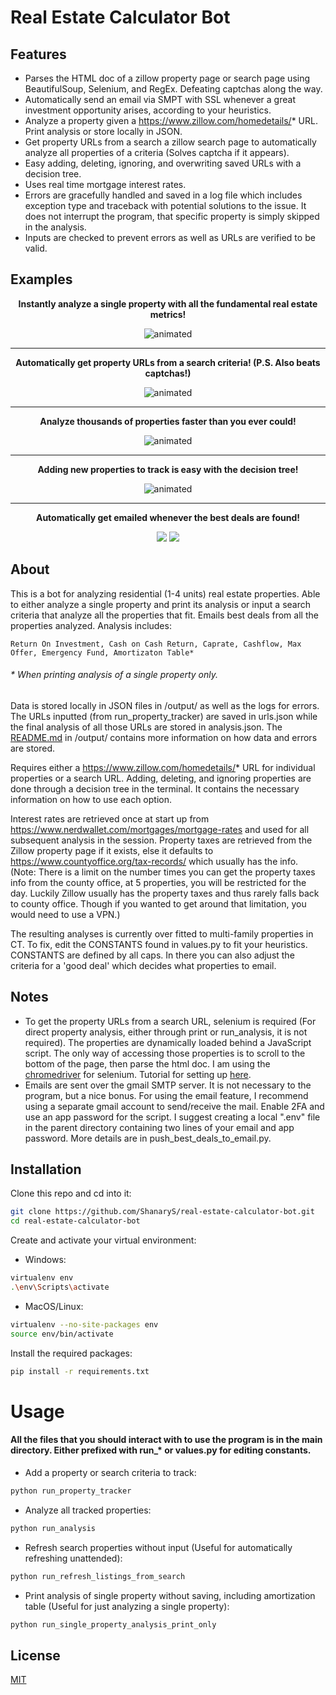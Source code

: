 # Real Estate Calculator Bot

## Features

* Parses the HTML doc of a zillow property page or search page using BeautifulSoup, Selenium, and RegEx. Defeating captchas along the way.
* Automatically send an email via SMPT with SSL whenever a great investment opportunity arises, according to your heuristics.
* Analyze a property given a https://www.zillow.com/homedetails/* URL. Print analysis or store locally in JSON.
* Get property URLs from a search a zillow search page to automatically analyze all properties of a criteria (Solves captcha if it appears).
* Easy adding, deleting, ignoring, and overwriting saved URLs with a decision tree.
* Uses real time mortgage interest rates.
* Errors are gracefully handled and saved in a log file which includes exception type and traceback with potential solutions to the issue. It does not interrupt the program, that specific property is simply skipped in the analysis.
* Inputs are checked to prevent errors as well as URLs are verified to be valid.

## Examples

<p align="center">
  <strong>Instantly analyze a single property with all the fundamental real estate metrics!</strong>
</p>

<p align="center">
  <img src="https://user-images.githubusercontent.com/86130442/134757381-ec233d45-3133-41a1-915b-cc3090dde7f4.gif" alt="animated" />
</p>

***

<p align="center">
  <strong>Automatically get property URLs from a search criteria! (P.S. Also beats captchas!)</strong>
</p>

<p align="center">
  <img src="https://user-images.githubusercontent.com/86130442/134758448-b0ae8310-2c15-44dc-a823-7d1013786cba.gif" alt="animated" />
</p>

***

<p align="center">
  <strong>Analyze thousands of properties faster than you ever could!</strong>
</p>

<p align="center">
  <img src="https://user-images.githubusercontent.com/86130442/134757517-5fcf1d08-4d63-41d9-9154-16a06bb4d24a.gif" alt="animated" />
</p>

***

<p align="center">
  <strong>Adding new properties to track is easy with the decision tree!</strong>
</p>

<p align="center">
  <img src="https://user-images.githubusercontent.com/86130442/134757474-989d118e-c455-4e96-80aa-a2a810fcdf9b.gif" alt="animated" />
</p>

***

<p align="center">
  <strong>Automatically get emailed whenever the best deals are found!</strong>
</p>

<p align="center">
  <img src="https://user-images.githubusercontent.com/86130442/134757809-bf3e8926-ba67-472a-9db8-b34de1509bc0.png" />
  <img src="https://user-images.githubusercontent.com/86130442/134757813-a916fb12-ea08-4c93-8802-f649863775fd.png" />
</p>

## About

This is a bot for analyzing residential (1-4 units) real estate properties. Able to either analyze a single property and print its analysis or input a search criteria that analyze all the properties that fit. Emails best deals from all the properties analyzed. Analysis includes: 
```
Return On Investment, Cash on Cash Return, Caprate, Cashflow, Max Offer, Emergency Fund, Amortizaton Table*
```
###### * When printing analysis of a single property only.

Data is stored locally in JSON files in /output/ as well as the logs for errors. The URLs inputted (from run_property_tracker) are saved in urls.json while the final analysis of all those URLs are stored in analysis.json. The [README.md](https://github.com/ShanaryS/algorithm-visualizer/blob/main/LICENSE) in /output/ contains more information on how data and errors are stored.

Requires either a https://www.zillow.com/homedetails/* URL for individual properties or a search URL. Adding, deleting, and ignoring properties are done through a decision tree in the terminal. It contains the necessary information on how to use each option.

Interest rates are retrieved once at start up from https://www.nerdwallet.com/mortgages/mortgage-rates and used for all subsequent analysis in the session. Property taxes are retrieved from the Zillow property page if it exists, else it defaults to https://www.countyoffice.org/tax-records/ which usually has the info. (Note: There is a limit on the number times you can get the property taxes info from the county office, at 5 properties, you will be restricted for the day. Luckily Zillow usually has the property taxes and thus rarely falls back to county office. Though if you wanted to get around that limitation, you would need to use a VPN.)

The resulting analyses is currently over fitted to multi-family properties in CT. To fix, edit the CONSTANTS found in values.py to fit your heuristics. CONSTANTS are defined by all caps. In there you can also adjust the criteria for a 'good deal' which decides what properties to email.


## Notes

* To get the property URLs from a search URL, selenium is required (For direct property analysis, either through print or run_analysis, it is not required). The properties are dynamically loaded behind a JavaScript script. The only way of accessing those properties is to scroll to the bottom of the page, then parse the html doc. I am using the [chromedriver](https://chromedriver.chromium.org/downloads) for selenium. Tutorial for setting up [here](https://sites.google.com/chromium.org/driver/getting-started?authuser=0).
* Emails are sent over the gmail SMTP server. It is not necessary to the program, but a nice bonus. For using the email feature, I recommend using a separate gmail account to send/receive the mail. Enable 2FA and use an app password for the script. I suggest creating a local ".env" file in the parent directory containing two lines of your email and app password. More details are in push_best_deals_to_email.py.

## Installation

Clone this repo and cd into it:

```bash
git clone https://github.com/ShanaryS/real-estate-calculator-bot.git
cd real-estate-calculator-bot
```

Create and activate your virtual environment:

* Windows:
```bash
virtualenv env
.\env\Scripts\activate
```

* MacOS/Linux:
```bash
virtualenv --no-site-packages env
source env/bin/activate
```

Install the required packages:

```bash
pip install -r requirements.txt
```

# Usage

#### All the files that you should interact with to use the program is in the main directory. Either prefixed with run_* or values.py for editing constants.

* Add a property or search criteria to track:
```bash
python run_property_tracker
```

* Analyze all tracked properties:
```bash
python run_analysis
```

* Refresh search properties without input (Useful for automatically refreshing unattended):
```bash
python run_refresh_listings_from_search
```

* Print analysis of single property without saving, including amortization table (Useful for just analyzing a single property):
```bash
python run_single_property_analysis_print_only
```

## License
[MIT](https://github.com/ShanaryS/algorithm-visualizer/blob/main/LICENSE)

